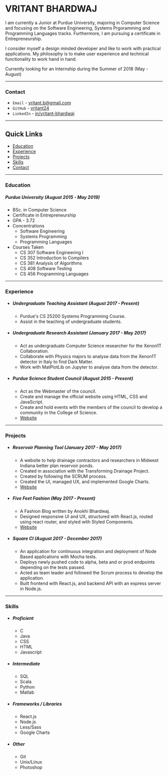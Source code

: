 # **VRITANT BHARDWAJ**

I am currently a Junior at Purdue University, majoring in Computer Science and focusing on the Software Engineering, Systems Prgoramming and Programming Languages tracks. Furthermore, I am pursuing a certificate in Entrepreneurship. 

I consider myself a design minded developer and like to work with practical applications. My philosophy is to make user experience and technical functionality to work hand in hand.

Currently looking for an Internship during the Summer of 2018 (May - August)

---


### **Contact** 
* `Email` - [vritant.b@gmail.com](mailto:vritant.b@gmail.com)
* `GitHub` - [vritant24](http://github.com/vritant24)
* `LinkedIn` - [in/vritant-bhardwaj](https://www.linkedin.com/in/vritant-bhardwaj/) 

---

## Quick Links
  * [Education](#education)
  * [Experience](#experience)
  * [Projects](#projects)
  * [Skills](#skills)
  * [Contact](#contact)
  
---

### **Education**
##### **Purdue University** *(August 2015 - May 2019)*
- BSc. in Computer Science
- Certificate in Entrepreneurship
- GPA - 3.72
- Concentrations 
    * Software Engineering
    * Systems Programming
    * Programming Languages
- Courses Taken
    * CS 307 Software Engineering I
    * CS 352 Introduction to Compilers
    * CS 381 Analysis of Algorithms
    * CS 408 Software Testing
    * CS 456 Programming Languages
    
---

### **Experience**
* ##### **Undergraduate Teaching Assistant** *(August 2017 - Present)*
    - Purdue's CS 25200 Systems Programming Course.
    - Assist in the teaching of undergraduate students.

* ##### **Undergraduate Research Assistant** *(January 2017 - May 2017)*
    - Act as undergraduate Computer Science researcher for the Xenon1T Collaboration.
    - Collaborate with Physics majors to analyse data from the Xenon1T detector in Italy to find Dark Matter.
    - Work with MatPlotLib on Jupyter to analyse data from the detector.

* ##### **Purdue Science Student Council** *(August 2015 - Present)*
    - Act as the Webmaster of the council.
    - Create and manage the official website using HTML, CSS and JavaScript.
    - Create and hold events with the members of the council to develop a community in the College of Science.
    - [Website](https://purdue.edu/pssc)
    
---

### **Projects**
* ##### **Reservoir Planning Tool** *(January 2017 - May 2017)*
    - A website to help drainage contractors and researchers in Midwest Indiana better plan reservoir ponds.
    - Created in association with the Transforming Drainage Project.
    - Created by following the SCRUM process.
    - Created the UI, managed UX, and implemented Google Charts.
    - [Website](https://drainage.agriculture.purdue.edu)

* ##### **Five Feet Fashion** *(May 2017 - Present)*
    - A Fashion Blog written by Anokhi Bhardwaj.
    - Designed responsive UI and UX, structured with React.js, routed using react router, and styled with Styled Components.
    - [Website](https://fivefeetfashion.github.io)
    
* ##### **Square CI** *(August 2017 - December 2017)*
    - An application for continuous integration and deployment of Node Based applications with Mocha tests.
    - Deploys newly pushed code to alpha, beta and or prod endpoints depending on the tests passed.
    - Acted as team leader and followed the Scrum process to develop the application.
    - Built frontend with React.js, and backend API with an express server in Node.js.
    
---

### **Skills**
* ##### **Proficient**
    - C
    - Java
    - CSS
    - HTML
    - Javascript

* ##### **Intermediate**
    - SQL
    - Scala
    - Python
    - Matlab

* ##### **Frameworks / Libraries**
    - React.js
    - Node.js
    - Less/Sass
    - Google Charts

* ##### **Other**
    - Git
    - Unix/Linux
    - Photoshop
    
